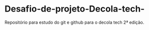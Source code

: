 # Desafio-de-projeto-Decola-tech-
Repositório para estudo do git e github para o decola tech 2ª edição.
